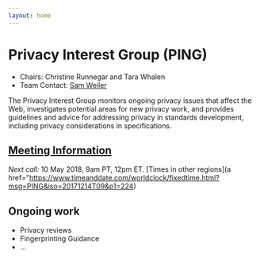 ```yaml
---
layout: home
---
```

# Privacy Interest Group (PING)
* Chairs: Christine Runnegar and Tara Whalen
* Team Contact: [Sam Weiler](mailto:weiler@w3.org)

The Privacy Interest Group monitors ongoing privacy issues that affect the Web, investigates potential areas for new privacy work, and provides guidelines and advice for addressing privacy in standards development, including privacy considerations in specifications.

## [Meeting Information](https://www.w3.org/Privacy/IG/meetings.html)
*Next call:* 10 May 2018, 9am PT, 12pm ET. 
[Times in other regions](a href="https://www.timeanddate.com/worldclock/fixedtime.html?msg=PING&iso=20171214T09&p1=224)

## Ongoing work
* Privacy reviews
* Fingerprinting Guidance
* ...

